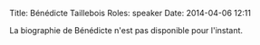 Title: Bénédicte Taillebois
Roles: speaker
Date: 2014-04-06 12:11

La biographie de Bénédicte n'est pas disponible pour l'instant.



